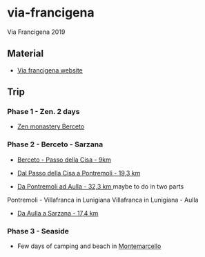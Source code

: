 # via-francigena
Via Francigena 2019

## Material

- [Via francigena website](https://www.viefrancigene.org/it/mappe/)


## Trip

### Phase 1 - Zen. 2 days

- [Zen monastery Berceto](http://www.monasterozen.it)


### Phase 2 - Berceto - Sarzana

- [Berceto - Passo della Cisa - 9km](https://www.viefrancigene.org/it/resource/statictrack/tappa-21-da-cassio-al-passo-della-cisa/)

- [Dal Passo della Cisa a Pontremoli - 19,3 km](https://www.viefrancigene.org/it/resource/statictrack/tappa-22-dal-passo-della-cisa-pontremoli/)

- [Da Pontremoli ad Aulla - 32,3 km ](https://www.viefrancigene.org/it/resource/statictrack/tappa-23-da-pontremoli-ad-aulla/) maybe to do in two parts

Pontremoli - Villafranca in Lunigiana
Villafranca in Lunigiana - Aulla

- [Da Aulla a Sarzana - 17,4 km ](https://www.viefrancigene.org/it/resource/statictrack/tappa-24-da-aulla-a-sarzana/)


### Phase 3 - Seaside

- Few days of camping and beach in [Montemarcello](https://www.google.com/maps/place/Falesia+della+Punta+Bianca/@44.0424225,9.9524891,14z/data=!4m13!1m7!3m6!1s0x12d503346bcbad47:0x2d17bc7369a1accb!2s19038+Sarzana,+SP,+Italy!3b1!8m2!3d44.111424!4d9.9631215!3m4!1s0x0:0xf6e98d2710dabde6!8m2!3d44.0357569!4d9.9771202)

